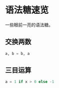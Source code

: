 # 语法糖速览

一些眼前一亮的语法糖。

## 交换两数

```python
a, b = b, a
```

## 三目运算

```python
a = 1 if x > 0 else -1
```
